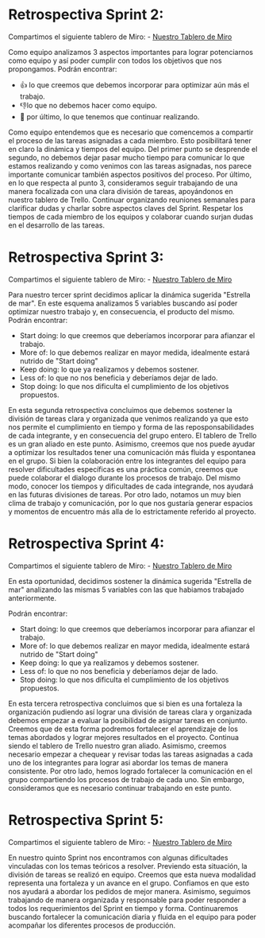 # Retrospectiva Sprint 2:

Compartimos el siguiente tablero de Miro: - [Nuestro Tablero de Miro](https://miro.com/app/board/o9J_lxDECC0=/)

Como equipo analizamos 3 aspectos importantes para lograr potenciarnos como equipo y así poder cumplir con todos los objetivos que nos propongamos.
Podrán encontrar:
 - :+1: lo que creemos que debemos incorporar para optimizar aún más el trabajo.
 - :-1:lo que no debemos hacer como equipo.
 - :muscle: por último, lo que tenemos que continuar realizando.

Como equipo entendemos que es necesario que comencemos a compartir el proceso de las tareas asignadas a cada miembro. Esto posibilitará tener en claro la dinámica y tiempos del equipo.
Del primer punto se desprende el segundo, no debemos dejar pasar mucho tiempo para comunicar lo que estamos realizando y como venimos con las tareas asignadas, nos parece importante comunicar también aspectos positivos del proceso.
Por último, en lo que respecta al punto 3, consideramos seguir trabajando de una manera focalizada con una clara división de tareas, apoyándonos en nuestro tablero de Trello. Continuar organizando reuniones semanales para clarificar dudas y charlar sobre aspectos claves del Sprint. Respetar los tiempos de cada miembro de los equipos y colaborar cuando surjan dudas en el desarrollo de las tareas.


# Retrospectiva Sprint 3:
Compartimos el siguiente tablero de Miro: - [Nuestro Tablero de Miro](https://miro.com/welcomeonboard/SFlYZjNtMDBnQkZqMmxTZDY3aEZ5YlBiUWVzdHdTWkV2VEJMVGFmM1RHTUJzUlhiVVFxc05pY1NtVVBjSDV2MHwzMDc0NDU3MzYzODI5Mjk0MzMw?invite_link_id=988292318190)

Para nuestro tercer sprint decidimos aplicar la dinámica sugerida "Estrella de mar". 
En este esquema analizamos 5 variables buscando así poder optimizar nuestro trabajo y, en consecuencia, el producto del mismo. 
Podrán encontrar:
 - Start doing: lo que creemos que deberíamos incorporar para afianzar el trabajo.
 - More of: lo que debemos realizar en mayor medida, idealmente estará nutrido de "Start doing"
 - Keep doing: lo que ya realizamos y debemos sostener.
 - Less of: lo que no nos beneficia y deberíamos dejar de lado.
 - Stop doing: lo que nos dificulta el cumplimiento de los objetivos propuestos.

En esta segunda retrospectiva concluimos que debemos sostener la división de tareas clara y organizada que venimos realizando ya que esto nos permite el cumplimiento en tiempo y forma de las reposponsabilidades de cada integrante, y en consecuencia del grupo entero. El tablero de Trello es un gran aliado en este punto.
Asimismo, creemos que nos puede ayudar a optimizar los resultados tener una comunicación más fluida y espontanea en el grupo. Si bien la colaboración entre los integrantes del equipo para resolver dificultades específicas es una práctica común, creemos que puede colaborar el dialogo durante los procesos de trabajo. Del mismo modo, conocer los tiempos y dificultades de cada integrande, nos ayudará en las futuras divisiones de tareas.
Por otro lado, notamos un muy bien clima de trabajo y comunicación, por lo que nos gustaría generar espacios y momentos de encuentro más alla de lo estrictamente referido al proyecto.


# Retrospectiva Sprint 4:
Compartimos el siguiente tablero de Miro: - [Nuestro Tablero de Miro](https://miro.com/app/board/o9J_lk9od6w=/)

En esta oportunidad, decidimos sostener la dinámica sugerida "Estrella de mar" analizando las mismas 5 variables con las que habiamos trabajado anteriormente. 

Podrán encontrar:
 - Start doing: lo que creemos que deberíamos incorporar para afianzar el trabajo.
 - More of: lo que debemos realizar en mayor medida, idealmente estará nutrido de "Start doing"
 - Keep doing: lo que ya realizamos y debemos sostener.
 - Less of: lo que no nos beneficia y deberíamos dejar de lado.
 - Stop doing: lo que nos dificulta el cumplimiento de los objetivos propuestos.

En esta tercera retrospectiva concluimos que si bien es una fortaleza la organización pudiendo así lograr una división de tareas clara y organizada debemos empezar a evaluar la posibilidad de asignar tareas en conjunto. Creemos que de esta forma podremos fortalecer el aprendizaje de los temas abordados y lograr mejores resultados en el proyecto. Continua siendo el tablero de Trello nuestro gran aliado.
Asimismo, creemos necesario empezar a chequear y revisar todas las tareas asignadas a cada uno de los integrantes para lograr asi abordar los temas de manera consistente. 
Por otro lado, hemos logrado fortalecer la comunicación en el grupo compartiendo los procesos de trabajo de cada uno. Sin embargo, consideramos que es necesario continuar trabajando en este punto.

# Retrospectiva Sprint 5:
Compartimos el siguiente tablero de Miro: - [Nuestro Tablero de Miro](https://miro.com/app/board/o9J_lk9od6w=/)

En nuestro quinto Sprint nos encontramos con algunas dificultades vinculadas con los temas teóricos a resolver. Previendo esta situación, la división de tareas se realizó en equipo. Creemos que esta nueva modalidad representa una fortaleza y un avance en el grupo. Confiamos en que esto nos ayudará a abordar los pedidos de mejor manera.
Asimismo, seguimos trabajando de manera organizada y responsable para poder responder a todos los requerimientos del Sprint en tiempo y forma.
Continuaremos buscando fortalecer la comunicación diaria y fluida en el equipo para poder acompañar los diferentes procesos de producción. 
